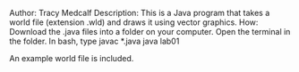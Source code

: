 Author: Tracy Medcalf
Description: This is a Java program that takes a world file (extension .wld) and draws it using vector graphics.
How: Download the .java files into a folder on your computer. Open the terminal in the folder.
In bash, type
  javac *.java
  java lab01
  
An example world file is included.
